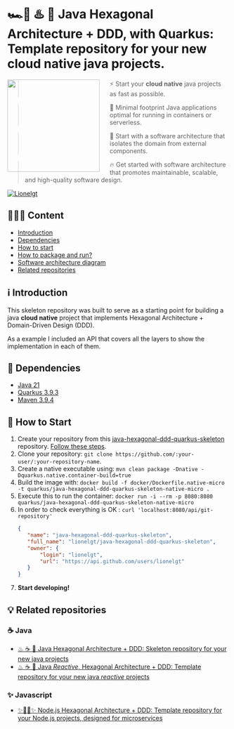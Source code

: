 # 🏎️💨 ♨️ 🚀 Java Hexagonal Architecture + DDD, with Quarkus: Template repository for your new cloud native java projects.

<img src="https://avatars.githubusercontent.com/u/47638783?s=200&v=4"  align="left" width="210px" height="210px">
<img align="left" width="0" height="210px" hspace="10"/>

> ⚡ Start your **cloud native** java projects as fast as possible.
  
> 🚀 Minimal footprint Java applications optimal for running in containers or serverless.

> 🎯 Start with a software architecture that isolates the domain from external components.

> 🔥 Get started with software architecture that promotes maintainable, scalable, and high-quality software design.

[![Lionelgt](https://img.shields.io/badge/Lionel_gt-LinkedIn-blue.svg)](https://www.linkedin.com/in/lionelgt/)

## 👨🏼‍💻️️ Content
- [Introduction](#-introduction)
- [Dependencies](#-dependencies)
- [How to start](#-how-to-start)
- [How to package and run?](https://github.com/lionelgt/java-hexagonal-ddd-quarkus-skeleton/blob/main/docs/how-to-package-and-run.md)
- [Software architecture diagram](https://github.com/lionelgt/java-hexagonal-ddd-skeleton/blob/main/docs/software-architecture-diagram.md)
- [Related repositories](#-related-repositories)

## ℹ️️ Introduction

This skeleton repository was built to serve as a starting point for building a java **cloud native** project that implements Hexagonal Architecture + Domain-Driven Design (DDD).

As a example I included an API that covers all the layers to show the implementation in each of them.

## 🔧️ Dependencies

- [Java 21](https://www.oracle.com/java/technologies/downloads/#java21)
- [Quarkus 3.9.3](https://quarkus.io/)
- [Maven 3.9.4](https://maven.apache.org/docs/3.9.4/release-notes.html)

## 🚀 How to Start
1. Create your repository from this [java-hexagonal-ddd-quarkus-skeleton](https://github.com/lionelgt/java-hexagonal-ddd-quarkus-skeleton) repository. [Follow these steps](https://docs.github.com/en/repositories/creating-and-managing-repositories/creating-a-repository-from-a-template).
2. Clone your repository: `git clone https://github.com/:your-user/:your-repository-name`.
3. Create a native executable using:  `mvn clean package -Dnative -Dquarkus.native.container-build=true`
4. Build the image with: `docker build -f docker/Dockerfile.native-micro -t quarkus/java-hexagonal-ddd-quarkus-skeleton-native-micro .`
5. Execute this to run the container: `docker run -i --rm -p 8080:8080 quarkus/java-hexagonal-ddd-quarkus-skeleton-native-micro`
6. In order to check everything is OK : `curl 'localhost:8080/api/git-repository'`
    ```json
   {
       "name": "java-hexagonal-ddd-quarkus-skeleton",
       "full_name": "lionelgt/java-hexagonal-ddd-quarkus-skeleton",
       "owner": {
           "login": "lionelgt",
           "url": "https://api.github.com/users/lionelgt"
       }
   }
   ```
7. **Start developing!**

## 💡 Related repositories

### ☕ Java

- [♨ ☕ 🚀 Java Hexagonal Architecture + DDD: Skeleton repository for your new java projects](https://github.com/lionelgt/java-hexagonal-ddd-skeleton)
- [♨ ☕ 🚀 Java *Reactive*, Hexagonal Architecture + DDD: Template repository for your new java *reactive* projects](https://github.com/lionelgt/java-hexagonal-ddd-reactive-skeleton)

### ✨ Javascript

- [✨🐢🚀✨ Node.js Hexagonal Architecture + DDD: Template repository for your Node.js projects, designed for microservices](https://github.com/lionelgt/nodejs-hexagonal-ddd-skeleton)
